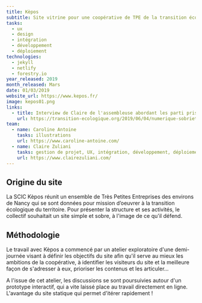 ```yaml
---
title: Kèpos
subtitle: Site vitrine pour une coopérative de TPE de la transition écologique
tasks:
  - ux
  - design
  - intégration
  - développement
  - déploiement
technologies:
  - jekyll
  - netlify
  - forestry.io
year_released: 2019
month_released: Mars
date: 01/03/2019
website_url: https://www.kepos.fr/
image: kepos01.png
links:
  - title: Interview de Claire de l'assembleuse abordant les parti pris du site
    url: https://transition-ecologique.org/2019/06/04/numerique-sobriete-assembleuse/
team:
  - name: Caroline Antoine
    tasks: illustrations
    url: https://www.caroline-antoine.com/
  - name: Claire Zuliani
    tasks: gestion de projet, UX, intégration, développement, déploiement
    url: https://www.clairezuliani.com/
---
```


## Origine du site

La SCIC Kèpos réunit un ensemble de Très Petites Entreprises des environs de Nancy qui se sont données pour mission d’oeuvrer à la transition écologique du territoire. Pour présenter la structure et ses activités, le collectif souhaitait un site simple et sobre, à l'image de ce qu'il défend.

## Méthodologie

Le travail avec Kèpos a commencé par un atelier exploratoire d'une demi-journée visant à définir les objectifs du site afin qu'il serve au mieux les ambitions de la coopérative, à identifier les visiteurs du site et la meilleure façon de s'adresser à eux, prioriser les contenus et les articuler...

A l'issue de cet atelier, les discussions se sont poursuivies autour d'un prototype interactif, qui a vite laissé place au travail directement en ligne. L'avantage du site statique qui permet d'itérer rapidement !
